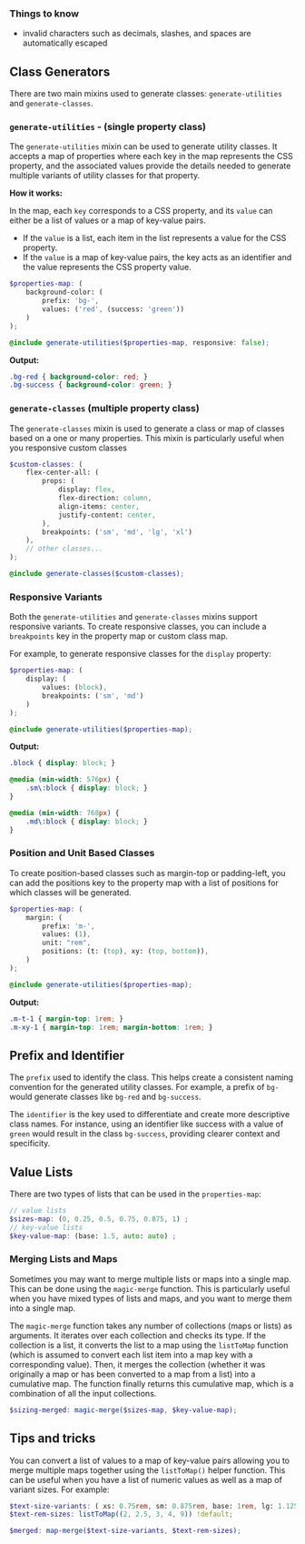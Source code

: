 ### Things to know

- invalid characters such as decimals, slashes, and spaces are automatically escaped







<!--  -->
<!--  -->
<!--  -->
<!--  -->
<!--  -->
<!--  -->
<!--  -->
<!--  -->
<!--  -->
<!--  -->



## Class Generators

There are two main mixins used to generate classes: `generate-utilities` and
`generate-classes`.

### `generate-utilities` - (single property class)

The `generate-utilities` mixin can be used to generate utility classes. It accepts a map
of properties where each key in the map represents the CSS property, and the associated
values provide the details needed to generate multiple variants of utility classes for
that property.

**How it works:**

In the map, each `key` corresponds to a CSS property, and its `value` can either be a list
of values or a map of key-value pairs.

- If the `value` is a list, each item in the list represents a value for the CSS property.
- If the `value` is a map of key-value pairs, the key acts as an identifier and the value
  represents the CSS property value.

```scss
$properties-map: (
    background-color: (
        prefix: 'bg-',
        values: ('red', (success: 'green'))
    )
);
```

```scss
@include generate-utilities($properties-map, responsive: false);
```

**Output:**
```scss
.bg-red { background-color: red; }
.bg-success { background-color: green; }
```

### `generate-classes` (multiple property class)

The `generate-classes` mixin is used to generate a class or map of classes based on a one
or many properties. This mixin is particularly useful when you responsive custom classes

```scss
$custom-classes: (
    flex-center-all: (
        props: (
            display: flex,
            flex-direction: column,
            align-items: center,
            justify-content: center,
        ),
        breakpoints: ('sm', 'md', 'lg', 'xl')
    ),
    // other classes...
);

@include generate-classes($custom-classes);
```

### Responsive Variants

Both the `generate-utilities` and `generate-classes` mixins support responsive variants.
To create responsive classes, you can include a `breakpoints` key in the property map or
custom class map.

For example, to generate responsive classes for the `display` property:

```scss
$properties-map: (
    display: (
        values: (block),
        breakpoints: ('sm', 'md')
    )
);
```

```scss
@include generate-utilities($properties-map);
```

**Output:**
```scss
.block { display: block; }

@media (min-width: 576px) {
    .sm\:block { display: block; }
}

@media (min-width: 768px) {
    .md\:block { display: block; }
}
```

### Position and Unit Based Classes

To create position-based classes such as margin-top or padding-left, you can add the
positions key to the property map with a list of positions for which classes will be
generated. 

```scss
$properties-map: (
    margin: (
        prefix: 'm-',
        values: (1),
        unit: "rem",
        positions: (t: (top), xy: (top, bottom)),
    )
);
```

```scss
@include generate-utilities($properties-map);
```

**Output:**
```scss
.m-t-1 { margin-top: 1rem; }
.m-xy-1 { margin-top: 1rem; margin-bottom: 1rem; }
```

## Prefix and Identifier

The `prefix` used to identify the class. This helps create a consistent naming convention
for the generated utility classes. For example, a prefix of `bg-` would generate classes
like `bg-red` and `bg-success`.

The `identifier` is the key used to differentiate and create more descriptive class names.
For instance, using an identifier like success with a value of `green` would result in the
class `bg-success`, providing clearer context and specificity.



## Value Lists

There are two types of lists that can be used in the `properties-map`:

```scss
// value lists
$sizes-map: (0, 0.25, 0.5, 0.75, 0.875, 1) ;
// key-value lists
$key-value-map: (base: 1.5, auto: auto) ;
```

### Merging Lists and Maps

Sometimes you may want to merge multiple lists or maps into a single map. This can be done
using the `magic-merge` function. This is particularly useful when you have mixed types of
lists and maps, and you want to merge them into a single map. 

The `magic-merge` function takes any number of collections (maps or lists) as arguments.
It iterates over each collection and checks its type. If the collection is a list, it
converts the list to a map using the `listToMap` function (which is assumed to convert
each list item into a map key with a corresponding value). Then, it merges the collection
(whether it was originally a map or has been converted to a map from a list) into a
cumulative map. The function finally returns this cumulative map, which is a combination
of all the input collections.

```scss
$sizing-merged: magic-merge($sizes-map, $key-value-map);
```

## Tips and tricks

You can convert a list of values to a map of key-value pairs allowing you to merge
multiple maps together using the `listToMap()` helper function. This can be useful when
you have a list of numeric values as well as a map of variant sizes. For example:

```scss
$text-size-variants: ( xs: 0.75rem, sm: 0.875rem, base: 1rem, lg: 1.125rem, xl: 1.5rem ) !default;
$text-rem-sizes: listToMap((2, 2.5, 3, 4, 9)) !default;

$merged: map-merge($text-size-variants, $text-rem-sizes);
```
